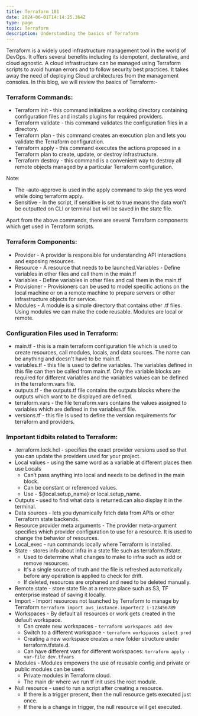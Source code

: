 ```yaml
---
title: Terraform 101 
date: 2024-06-01T14:14:25.364Z
type: page
topic: Terraform
description: Understanding the basics of Terraform
---
```


Terraform is a widely used infrastructure management tool in the world of DevOps. 
It offers several benefits including its idempotent, declarative, and cloud agnostic. 
A cloud infrastructure can be managed using Terraform scripts to avoid human errors and to follow security best practices. 
It takes away the need of deploying Cloud architectures from the management consoles. In this blog, we will review the basics of Terraform:- 

### Terraform Commands:

- Terraform init - this command initializes a working directory containing configuration files and installs plugins for required providers.
- Terraform validate - this command validates the configuration files in a directory.
- Terraform plan - this command creates an execution plan and lets you validate the Terraform configuration.
- Terraform apply - this  command executes the actions proposed in a Terraform plan to create, update, or destroy infrastructure.
- Terraform destroy - this command is a convenient way to destroy all remote objects managed by a particular Terraform configuration.

Note: 

- The -auto-approve is used in the apply command to skip the yes word while doing terraform apply.
- Sensitive - In the script, if sensitive is set to true means the data won’t be outputted on CLI or terminal but will be saved in the state file. 

Apart from the above commands, there are several Terraform components which get used in Terraform scripts. 

### Terraform Components:

- Provider - A provider is responsible for understanding API interactions and exposing resources.
- Resource - A resource that needs to be launched.Variables - Define variables in other files and call them in the main.tf
- Variables - Define variables in other files and call them in the main.tf
- Provisioner - Provisioners can be used to model specific actions on the local machine or on a remote machine to prepare servers or other infrastructure objects for service.
- Modules - A module is a simple directory that contains other .tf files. Using modules we can make the code reusable. Modules are local or remote.

### Configuration Files used in Terraform:

- main.tf - this is a main terraform configuration file which is used to create resources, call modules, locals, and data sources. The name can be anything and doesn't have to be main.tf.
- variables.tf - this file is used to define variables. The variables defined in this file can then be called from main.tf. Only the variable blocks are required for different variables and the variables values can be defined in the terraform.vars file.
- outputs.tf - the outputs.tf file contains the outputs blocks where the outputs which want to be displayed are defined.
- terraform.vars - the file terraform.vars contains the values assigned to variables which are defined in the variables.tf file.
- versions.tf - this file is used to define the version requirements for terraform and providers.

###  Important tidbits related to Terraform:
-  .terraform.lock.hcl - specifies the exact provider versions used so that you can update the providers used for your project.
- Local values - using the same word as a variable at different places then use Locals
	- Can’t pass anything into local and needs to be defined in the main block.
	- Can be constant or referenced values.
	- Use - ${local.setup_name} or local.setup_name.
- Outputs - used to find what data is returned.can also display it in the terminal. 
- Data sources - lets you dynamically fetch data from APIs or other Terraform state backends.
- Resource provider meta arguments - The provider meta-argument specifies which provider configuration to use for a resource. It is used to change the behavior of resources.
- Local_exec - run commands locally where Terraform is installed.
- State - stores info about infra in a state file such as terraform.tfstate. 
	- Used to determine what changes to make to infra such as add or remove resources. 
	- It's a single source of truth and the file is refreshed automatically before any operation is applied to check for drift.
	- If  deleted, resources are orphaned and need to be deleted manually.
- Remote state - store state file at a remote place such as S3, TF enterprise instead of saving it locally.
- Import - Import resources not launched by Terraform to manage by Terraform ```terraform import aws_instance.importec2 i-123456789```
- Workspaces - By default all resources or work gets created in the default workspace.
	- Can create new workspaces - ```terraform workspaces add dev```
	- Switch to a different workspace - ```terraform workspaces select prod```
	- Creating a new workspace creates a new folder structure under terraform.tfstate.d.
	- Can have different vars for different workspaces: ```terraform apply -var-file dev.tfvars```
- Modules - Modules empowers the use of reusable config and private or public modules can be used.
	- Private modules in Terraform cloud.
	- The main dir where we run tf init uses the root module.
- Null resource - used to run a script after creating a resource.
	- If there is a trigger present, then the null resource gets executed just once.
	- If there is a change in trigger, the null resource will get executed.
